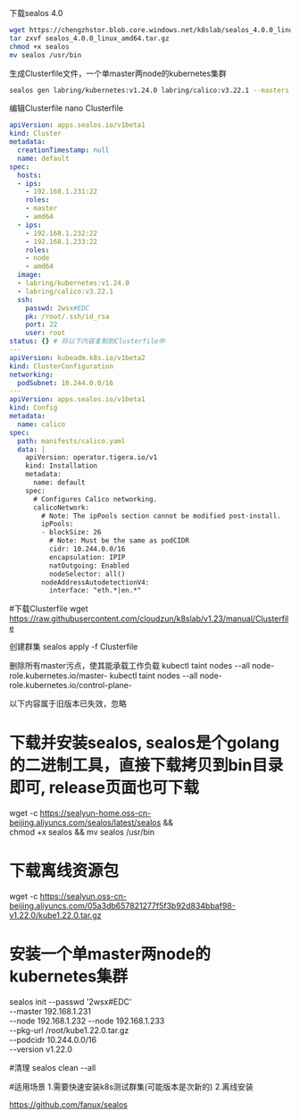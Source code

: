 
下载sealos 4.0 
```bash
wget https://chengzhstor.blob.core.windows.net/k8slab/sealos_4.0.0_linux_amd64.tar.gz 
tar zxvf sealos_4.0.0_linux_amd64.tar.gz 
chmod +x sealos 
mv sealos /usr/bin
```

生成Clusterfile文件，一个单master两node的kubernetes集群
```bash
sealos gen labring/kubernetes:v1.24.0 labring/calico:v3.22.1 --masters 192.168.1.231 --nodes 192.168.1.232,192.168.1.233 --passwd 2wsx#EDC > Clusterfile
```

编辑Clusterfile
nano Clusterfile

```yaml
apiVersion: apps.sealos.io/v1beta1
kind: Cluster
metadata:
  creationTimestamp: null
  name: default
spec:
  hosts:
  - ips:
    - 192.168.1.231:22
    roles:
    - master
    - amd64
  - ips:
    - 192.168.1.232:22
    - 192.168.1.233:22
    roles:
    - node
    - amd64
  image:
  - labring/kubernetes:v1.24.0
  - labring/calico:v3.22.1
  ssh:
    passwd: 2wsx#EDC
    pk: /root/.ssh/id_rsa
    port: 22
    user: root
status: {} # 将以下内容复制到Clusterfile中
---
apiVersion: kubeadm.k8s.io/v1beta2
kind: ClusterConfiguration
networking:
  podSubnet: 10.244.0.0/16
---
apiVersion: apps.sealos.io/v1beta1
kind: Config
metadata:
  name: calico
spec:
  path: manifests/calico.yaml
  data: |
    apiVersion: operator.tigera.io/v1
    kind: Installation
    metadata:
      name: default
    spec:
      # Configures Calico networking.
      calicoNetwork:
        # Note: The ipPools section cannot be modified post-install.
        ipPools:
        - blockSize: 26
          # Note: Must be the same as podCIDR
          cidr: 10.244.0.0/16
          encapsulation: IPIP
          natOutgoing: Enabled
          nodeSelector: all()
        nodeAddressAutodetectionV4:
          interface: "eth.*|en.*"
```

#下载Clusterfile
wget https://raw.githubusercontent.com/cloudzun/k8slab/v1.23/manual/Clusterfile

创建群集
sealos apply -f Clusterfile

删除所有master污点，使其能承载工作负载
kubectl taint nodes --all node-role.kubernetes.io/master-
kubectl taint nodes --all node-role.kubernetes.io/control-plane-


















以下内容属于旧版本已失效，忽略

# 下载并安装sealos, sealos是个golang的二进制工具，直接下载拷贝到bin目录即可, release页面也可下载
wget -c https://sealyun-home.oss-cn-beijing.aliyuncs.com/sealos/latest/sealos && \
    chmod +x sealos && mv sealos /usr/bin 

# 下载离线资源包
wget -c https://sealyun.oss-cn-beijing.aliyuncs.com/05a3db657821277f5f3b92d834bbaf98-v1.22.0/kube1.22.0.tar.gz


# 安装一个单master两node的kubernetes集群
sealos init --passwd '2wsx#EDC' \
	--master 192.168.1.231   \
	--node 192.168.1.232  --node 192.168.1.233 \
	--pkg-url /root/kube1.22.0.tar.gz \
        --podcidr 10.244.0.0/16  \
	--version v1.22.0

#清理
sealos clean --all 


#适用场景
1.需要快速安装k8s测试群集(可能版本是次新的)
2.离线安装



https://github.com/fanux/sealos
